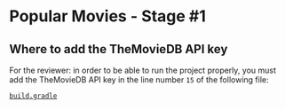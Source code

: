 # Popular Movies - Stage #1

## Where to add the TheMovieDB API key

For the reviewer: in order to be able to run the project properly, you must add the TheMovieDB API
key in the line number `15` of the following file:
 
[`build.gradle`][1]


[1]: app/build.gradle
